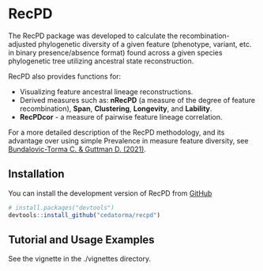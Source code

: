 
<!-- README.md is generated from README.Rmd. Please edit that file -->

# RecPD

<!-- badges: start -->

<!-- badges: end -->

The RecPD package was developed to calculate the recombination-adjusted
phylogenetic diversity of a given feature (phenotype, variant, etc. in
binary presence/absence format) found across a given species
phylogenetic tree utilizing ancestral state reconstruction.

RecPD also provides functions for:

  - Visualizing feature ancestral lineage reconstructions.
  - Derived measures such as: **nRecPD** (a measure of the degree of
    feature recombination), **Span**, **Clustering**, **Longevity**, and
    **Lability**.
  - **RecPDcor** - a measure of pairwise feature lineage correlation.

For a more detailed description of the RecPD methodology, and its
advantage over using simple Prevalence in measure feature diversity, see
[Bundalovic-Torma C. & Guttman D.
(2021)](https://www.biorxiv.org/content/10.1101/2021.10.01.462747v1).

## Installation

You can install the development version of RecPD from
[GitHub](https://github.com/)

``` r
# install.packages("devtools")
devtools::install_github("cedatorma/recpd")
```

## Tutorial and Usage Examples

See the vignette in the ./vignettes directory.
